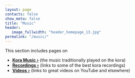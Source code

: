 ```yaml
---
layout: page
contacts: false
show_meta: false
title: "Music"
header:
   image_fullwidth: "header_homepage_13.jpg"
permalink: "/music/"
---
```

This section includes pages on

- **<a href="{{ site.url }}{{ site.baseurl }}/music/koramusic/">Kora Music ›</a>** (the music traditionally played on the kora) 
- **<a href="{{ site.url }}{{ site.baseurl }}/music/recordings/">Recordings ›</a>** (links to some of the best kora recordings)
- **<a href="{{ site.url }}{{ site.baseurl }}/music/videos/">Videos ›</a>** (links to great videos on YouTube and elsewhere)
